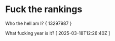 # Fuck the rankings

Who the hell am I?
{ 13297987 }

What fucking year is it?
[ 2025-03-18T12:26:40Z ]
